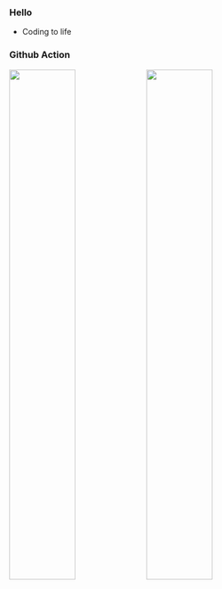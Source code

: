 ### Hello

* Coding to life

### Github Action
<span>
 <a href="https://github.com/Exisi">
  <img src="https://github-readme-stats.vercel.app/api?username=Exisi&show_icons=true&icon_color=CE1D2D&text_color=718096&bg_color=ffffff&hide_title=true"  width="48.5%"/>
 </a>

 <a href="https://github.com/Exisi">
  <img align="left" src="https://github-readme-stats.vercel.app/api/top-langs/?username=Exisi&layout=compact&count_private=true&theme=default" width="48.5%"/>
 </a>
</span>
